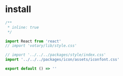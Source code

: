 # install

<!-- ### npm 安装

```
npm install votary -S
```

### 引入全局样式

```javascript
import 'votary/dist/style.css'
``` -->

```jsx
/**
 * inline: true
 */

import React from 'react'
// import 'votary/lib/style.css'

// import '../../../packages/style/index.css'
import '../../../packages/icon/assets/iconfont.css'

export default () => ''
```
